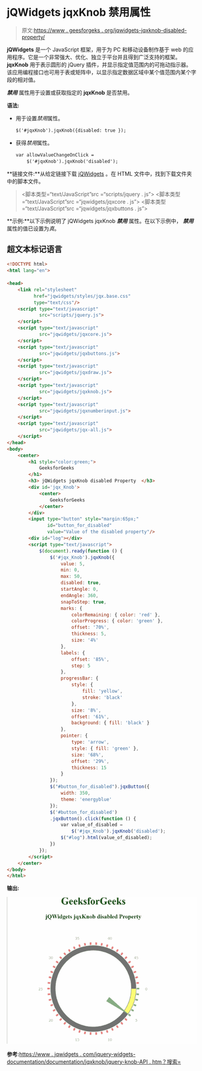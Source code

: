 # jQWidgets jqxKnob 禁用属性

> 原文:[https://www . geesforgeks . org/jqwidgets-jqxknob-disabled-property/](https://www.geeksforgeeks.org/jqwidgets-jqxknob-disabled-property/)

**jQWidgets** 是一个 JavaScript 框架，用于为 PC 和移动设备制作基于 web 的应用程序。它是一个非常强大、优化、独立于平台并且得到广泛支持的框架。**jqxKnob** 用于表示圆形的 jQuery 插件，并显示指定值范围内的可拖动指示器。该应用编程接口也可用于表或矩阵中，以显示指定数据区域中某个值范围内某个字段的相对值。

***禁用*** 属性用于设置或获取指定的 **jqxKnob** 是否禁用。

**语法:**

*   用于设置*禁用*属性。

    ```html
    $('#jqxKnob').jqxKnob({disabled: true });
    ```

*   获得*禁用*属性。

    ```html
    var allowValueChangeOnClick = 
        $('#jqxKnob').jqxKnob('disabled');
    ```

**链接文件:**从给定链接下载 [jQWidgets](https://www.jqwidgets.com/download/) 。在 HTML 文件中，找到下载文件夹中的脚本文件。

> <link rel="”stylesheet”" href="”jqwidgets/styles/jqx.base.css”" type="”text/css”">
> <脚本类型=“text/JavaScript”src =“scripts/jquery . js”></script>
> <脚本类型=“text/JavaScript”src =“jqwidgets/jqxcore . js”></script>
> <脚本类型=“text/JavaScript”src =“jqwidgets/jqxbuttons . js”>

**示例:**以下示例说明了 jQWidgets jqxKnob ***禁用*** 属性。在以下示例中， ***禁用*** 属性的值已设置为*真*。

## 超文本标记语言

```html
<!DOCTYPE html>
<html lang="en">

<head>
    <link rel="stylesheet" 
          href="jqwidgets/styles/jqx.base.css" 
          type="text/css"/>
    <script type="text/javascript" 
            src="scripts/jquery.js">
    </script>
    <script type="text/javascript" 
            src="jqwidgets/jqxcore.js">
    </script>
    <script type="text/javascript" 
            src="jqwidgets/jqxbuttons.js">
    </script>
    <script type="text/javascript" 
            src="jqwidgets/jqxdraw.js">
    </script>
    <script type="text/javascript" 
            src="jqwidgets/jqxknob.js">
    </script>
    <script type="text/javascript" 
            src="jqwidgets/jqxnumberinput.js">
    </script>
    <script type="text/javascript" 
            src="jqwidgets/jqx-all.js">
    </script>
</head>
<body>
    <center>
        <h1 style="color:green;">
            GeeksforGeeks
        </h1>
        <h3> jQWidgets jqxKnob disabled Property  </h3>
        <div id='jqx_Knob'>
            <center>
                GeeksforGeeks
            </center>
        </div>
        <input type="button" style="margin:65px;" 
               id="button_for_disabled"
               value="Value of the disabled property"/>
        <div id="log"></div>
        <script type="text/javascript">
            $(document).ready(function () {
                $('#jqx_Knob').jqxKnob({
                    value: 5,
                    min: 0,
                    max: 50,
                    disabled: true,
                    startAngle: 0,
                    endAngle: 360,
                    snapToStep: true,
                    marks: {
                        colorRemaining: { color: 'red' },
                        colorProgress: { color: 'green' },
                        offset: '70%',
                        thickness: 5,
                        size: '4%'
                    },
                    labels: {
                        offset: '85%',
                        step: 5
                    },
                    progressBar: {
                        style: {
                            fill: 'yellow',
                            stroke: 'black'
                        },
                        size: '8%',
                        offset: '61%',
                        background: { fill: 'black' }
                    },
                    pointer: {
                        type: 'arrow',
                        style: { fill: 'green' },
                        size: '68%',
                        offset: '29%',
                        thickness: 15
                    }
                });
                $("#button_for_disabled").jqxButton({
                    width: 350,
                    theme: 'energyblue'
                });
                $('#button_for_disabled')
                .jqxButton().click(function () {
                    var value_of_disabled =
                        $('#jqx_Knob').jqxKnob('disabled');
                    $("#log").html(value_of_disabled);
                })
            });
        </script>
    </center>
</body>
</html>
```

**输出:**

![](img/dae2855f233a0df2bf1591ae210afc05.png)

**参考:**[https://www . jqwidgets . com/jquery-widgets-documentation/documentation/jqxknob/jquery-knob-API . htm？搜索=](https://www.jqwidgets.com/jquery-widgets-documentation/documentation/jqxknob/jquery-knob-api.htm?search=)